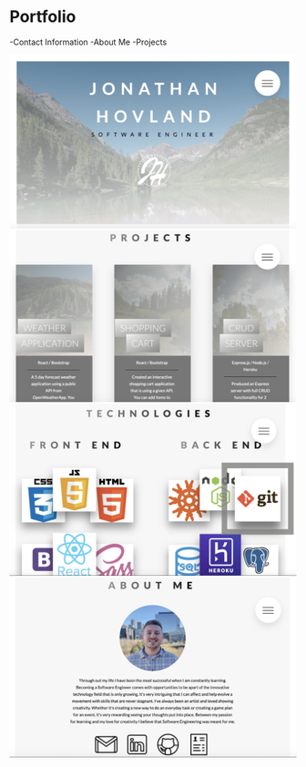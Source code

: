 # Portfolio
-Contact Information
-About Me
-Projects

<img src="img/header.png" />
<img src="img/projects.png" />
<img src="img/tech.png" />
<img src="img/about.png" />

